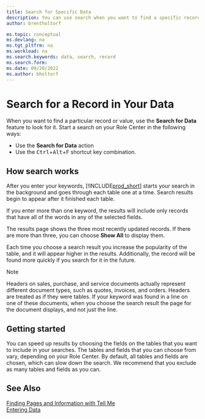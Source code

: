```yaml
---
title: Search for Specific Data
description: You can use search when you want to find a specific record.
author: brentholtorf

ms.topic: conceptual
ms.devlang: na
ms.tgt_pltfrm: na
ms.workload: na
ms.search.keywords: data, search, record
ms.search.form: 
ms.date: 09/20/2022
ms.author: bholtorf
---
```


# Search for a Record in Your Data

When you want to find a particular record or value, use the **Search for Data** feature to look for it. Start a search on your Role Center in the following ways:

* Use the **Search for Data** action
* Use the <kbd>Ctrl</kbd>+<kbd>Alt</kbd>+<kbd>F</kbd> shortcut key combination.

## How search works

After you enter your keywords, [!INCLUDE[prod_short](includes/prod_short.md)] starts your search in the background and goes through each table one at a time. Search results begin to appear after it finished each table. 

If you enter more than one keyword, the results will include only records that have all of the words in any of the selected fields.

The results page shows the three most recently updated records. If there are more than three, you can choose **Show All** to display them.

Each time you choose a search result you increase the popularity of the table, and it will appear higher in the results. Additionally, the record will be found more quickly if you search for it in the future.

> [!NOTE]
> Headers on sales, purchase, and service documents actually represent different document types, such as quotes, invoices, and orders. Headers are treated as if they were tables. If your keyword was found in a line on one of these documents, when you choose the search result the page for the document displays, and not just the line.

## Getting started

You can speed up results by choosing the fields on the tables that you want to include in your searches. The tables and fields that you can choose from vary, depending on your Role Center. By default, all tables and fields are chosen, which can slow down the search. We recommend that you exclude as many tables and fields as you can.

## See Also

[Finding Pages and Information with Tell Me](ui-search.md)  
[Entering Data](ui-enter-data.md)  
